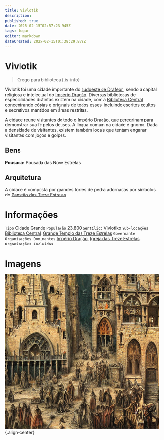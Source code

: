 ```yaml
---
title: Vivlotik
description: 
published: true
date: 2025-02-15T02:57:23.945Z
tags: lugar
editor: markdown
dateCreated: 2025-02-15T01:38:29.872Z
---
```


# Vivlotik

> Grego para biblioteca
{.is-info}

Vivlotik foi uma cidade importante do [sudoeste de Drafeon](/lugares/plano-material/drafeon/sudoeste-de-drafeon), sendo a capital religiosa e intelectual do [Império Dragão](/faccoes/nacoes/imperio-dragao). Diversas bibliotecas de especialidades distintas existem na cidade, com a [Biblioteca Central](/lugares/plano-material/drafeon/sudoeste-de-drafeon/vivlotik/biblioteca-central) concentrando cópias e originais de todos esses, incluindo escritos ocultos e secretivos mantidos em áreas restritas.

A cidade reune visitantes de todo o Império Dragão, que peregrinam para demonstrar sua fé pelos deuses. A língua comum na cidade é gnomo. Dada a densidade de visitantes, existem também locais que tentam enganar visitantes com jogos e golpes.

## Bens
**Pousada:** Pousada das Nove Estrelas

## Arquitetura

A cidade é composta por grandes torres de pedra adornadas por símbolos do [Panteão das Treze Estrelas](/divindades/panteao-das-treze-estrelas).

# Informações
`Tipo` Cidade Grande
`População` 23.800
`Gentílico` Vivlotiko 
`Sub-locações` [Biblioteca Central](/lugares/plano-material/drafeon/sudoeste-de-drafeon/vivlotik/biblioteca-central), [Grande Templo das Treze Estrelas](/lugares/plano-material/drafeon/sudoeste-de-drafeon/vivlotik/grande-templo)
`Governante` 
`Organizações Dominantes` [Império Dragão](/faccoes/nacoes/imperio-dragao#imperio-dragao), [Igreja das Treze Estrelas](/faccoes/faccoes-independentes/igreja-das-treze-estrekas)
`Organizações Incluídas`

# Imagens

![vivlotik3.png](/uploads/arte/vivlotik3.png){.align-center}